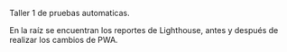Taller 1 de pruebas automaticas. 

En la raíz se encuentran los reportes de Lighthouse, antes y después de realizar los cambios de PWA.

